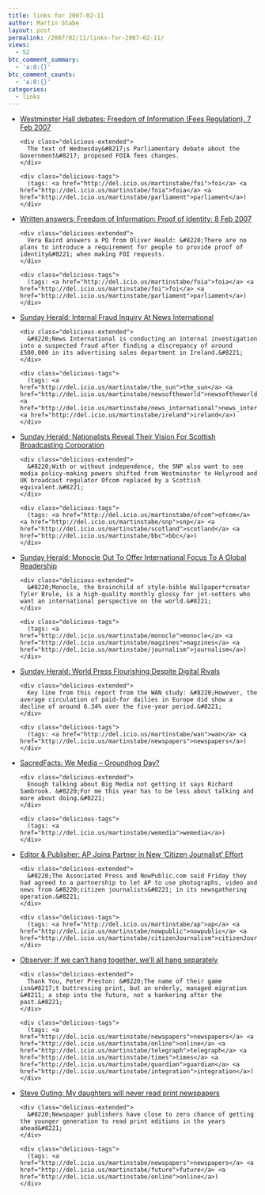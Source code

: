 ```yaml
---
title: links for 2007-02-11
author: Martin Stabe
layout: post
permalink: /2007/02/11/links-for-2007-02-11/
views:
  - 52
btc_comment_summary:
  - 'a:0:{}'
btc_comment_counts:
  - 'a:0:{}'
categories:
  - links
---
```

<ul class="delicious">
  <li>
    <div class="delicious-link">
      <a href="http://www.theyworkforyou.com/whall/?id=2007-02-07a.295.1">Westminster Hall debates: Freedom of Information (Fees Regulation), 7 Feb 2007</a>
    </div>
    
    <div class="delicious-extended">
      The text of Wednesday&#8217;s Parliamentary debate about the Government&#8217; proposed FOIA fees changes.
    </div>
    
    <div class="delicious-tags">
      (tags: <a href="http://del.icio.us/martinstabe/foi">foi</a> <a href="http://del.icio.us/martinstabe/foia">foia</a> <a href="http://del.icio.us/martinstabe/parliament">parliament</a>)
    </div>
  </li>
  
  <li>
    <div class="delicious-link">
      <a href="http://www.theyworkforyou.com/wrans/?id=2007-02-08a.119916.h">Written answers: Freedom of Information: Proof of Identity: 8 Feb 2007</a>
    </div>
    
    <div class="delicious-extended">
      Vera Baird answers a PQ from Oliver Heald: &#8220;There are no plans to introduce a requirement for people to provide proof of identity&#8221; when making FOI requests.
    </div>
    
    <div class="delicious-tags">
      (tags: <a href="http://del.icio.us/martinstabe/foia">foia</a> <a href="http://del.icio.us/martinstabe/foi">foi</a> <a href="http://del.icio.us/martinstabe/parliament">parliament</a>)
    </div>
  </li>
  
  <li>
    <div class="delicious-link">
      <a href="http://www.sundayherald.com/business/businessnews/display.var.1185233.0.internal_fraud_inquiry_at_news_international.php">Sunday Herald: Internal Fraud Inquiry At News International</a>
    </div>
    
    <div class="delicious-extended">
      &#8220;News International is conducting an internal investigation into a suspected fraud after finding a discrepancy of around £500,000 in its advertising sales department in Ireland.&#8221;
    </div>
    
    <div class="delicious-tags">
      (tags: <a href="http://del.icio.us/martinstabe/the_sun">the_sun</a> <a href="http://del.icio.us/martinstabe/newsoftheworld">newsoftheworld</a> <a href="http://del.icio.us/martinstabe/news_international">news_international</a> <a href="http://del.icio.us/martinstabe/ireland">ireland</a>)
    </div>
  </li>
  
  <li>
    <div class="delicious-link">
      <a href="http://www.sundayherald.com/business/businessnews/display.var.1185254.0.nationalists_reveal_their_vision_for_scottish_broadcasting_corporation.php">Sunday Herald: Nationalists Reveal Their Vision For Scottish Broadcasting Corporation</a>
    </div>
    
    <div class="delicious-extended">
      &#8220;With or without independence, the SNP also want to see media policy-making powers shifted from Westminster to Holyrood and UK broadcast regulator Ofcom replaced by a Scottish equivalent.&#8221;
    </div>
    
    <div class="delicious-tags">
      (tags: <a href="http://del.icio.us/martinstabe/ofcom">ofcom</a> <a href="http://del.icio.us/martinstabe/snp">snp</a> <a href="http://del.icio.us/martinstabe/scotland">scotland</a> <a href="http://del.icio.us/martinstabe/bbc">bbc</a>)
    </div>
  </li>
  
  <li>
    <div class="delicious-link">
      <a href="http://www.sundayherald.com/business/businessnews/display.var.1185245.0.monocle_out_to_offer_international_focus_to_a_global_readership.php">Sunday Herald: Monocle Out To Offer International Focus To A Global Readership</a>
    </div>
    
    <div class="delicious-extended">
      &#8220;Monocle, the brainchild of style-bible Wallpaper*creator Tyler Brule, is a high-quality monthly glossy for jet-setters who want an international perspective on the world.&#8221;
    </div>
    
    <div class="delicious-tags">
      (tags: <a href="http://del.icio.us/martinstabe/monocle">monocle</a> <a href="http://del.icio.us/martinstabe/magzines">magzines</a> <a href="http://del.icio.us/martinstabe/journalism">journalism</a>)
    </div>
  </li>
  
  <li>
    <div class="delicious-link">
      <a href="http://www.sundayherald.com/business/businessnews/display.var.1185246.0.world_press_flourishing_despite_digital_rivals.php">Sunday Herald: World Press Flourishing Despite Digital Rivals</a>
    </div>
    
    <div class="delicious-extended">
      Key line from this report from the WAN study: &#8220;However, the average circulation of paid-for dailies in Europe did show a decline of around 6.34% over the five-year period.&#8221;
    </div>
    
    <div class="delicious-tags">
      (tags: <a href="http://del.icio.us/martinstabe/wan">wan</a> <a href="http://del.icio.us/martinstabe/newspapers">newspapers</a>)
    </div>
  </li>
  
  <li>
    <div class="delicious-link">
      <a href="http://sambrook.typepad.com/sacredfacts/2007/02/we_media_ground.html">SacredFacts: We Media &#8211; Groundhog Day?</a>
    </div>
    
    <div class="delicious-extended">
      Enough talking about Big Media not getting it says Richard Sambrook. &#8220;For me this year has to be less about talking and more about doing.&#8221;
    </div>
    
    <div class="delicious-tags">
      (tags: <a href="http://del.icio.us/martinstabe/wemedia">wemedia</a>)
    </div>
  </li>
  
  <li>
    <div class="delicious-link">
      <a href="http://www.mediainfo.com/eandp/news/article_display.jsp?vnu_content_id=1003544373">Editor & Publisher: AP Joins Partner in New &#8216;Citizen Journalist&#8217; Effort</a>
    </div>
    
    <div class="delicious-extended">
      &#8220;The Associated Press and NowPublic.com said Friday they had agreed to a partnership to let AP to use photographs, video and news from &#8220;citizen journalists&#8221; in its newsgathering operation.&#8221;
    </div>
    
    <div class="delicious-tags">
      (tags: <a href="http://del.icio.us/martinstabe/ap">ap</a> <a href="http://del.icio.us/martinstabe/nowpublic">nowpublic</a> <a href="http://del.icio.us/martinstabe/citizenJournalism">citizenJournalism</a>)
    </div>
  </li>
  
  <li>
    <div class="delicious-link">
      <a href="http://www.guardian.co.uk/Columnists/Column/0,,2010372,00.html">Observer: If we can&#8217;t hang together, we&#8217;ll all hang separately</a>
    </div>
    
    <div class="delicious-extended">
      Thank You, Peter Preston: &#8220;The name of their game isn&#8217;t buttressing print, but an orderly, managed migration &#8211; a step into the future, not a hankering after the past.&#8221;
    </div>
    
    <div class="delicious-tags">
      (tags: <a href="http://del.icio.us/martinstabe/newspapers">newspapers</a> <a href="http://del.icio.us/martinstabe/online">online</a> <a href="http://del.icio.us/martinstabe/telegraph">telegraph</a> <a href="http://del.icio.us/martinstabe/times">times</a> <a href="http://del.icio.us/martinstabe/guardian">guardian</a> <a href="http://del.icio.us/martinstabe/integration">integration</a>)
    </div>
  </li>
  
  <li>
    <div class="delicious-link">
      <a href="http://www.steveouting.com/my-daughters-will-never-read-print-newspapers.html">Steve Outing: My daughters will never read print newspapers</a>
    </div>
    
    <div class="delicious-extended">
      &#8220;Newspaper publishers have close to zero chance of getting the younger generation to read print editions in the years ahead&#8221;
    </div>
    
    <div class="delicious-tags">
      (tags: <a href="http://del.icio.us/martinstabe/newspapers">newspapers</a> <a href="http://del.icio.us/martinstabe/future">future</a> <a href="http://del.icio.us/martinstabe/online">online</a>)
    </div>
  </li>
</ul>